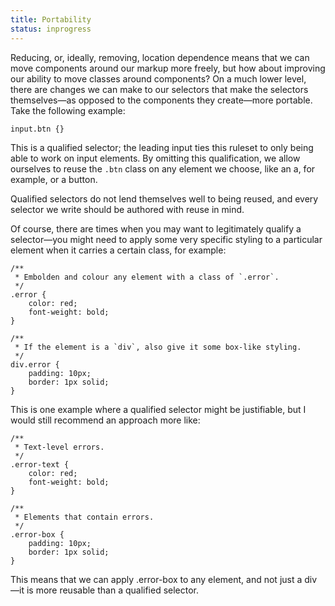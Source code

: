 ```yaml
---
title: Portability
status: inprogress
---
```


Reducing, or, ideally, removing, location dependence means that we can move components around our markup more freely, but how about improving our ability to move classes around components? On a much lower level, there are changes we can make to our selectors that make the selectors themselves—as opposed to the components they create—more portable. Take the following example:

```
input.btn {}
```

This is a qualified selector; the leading input ties this ruleset to only being able to work on input elements. By omitting this qualification, we allow ourselves to reuse the `.btn` class on any element we choose, like an a, for example, or a button.

Qualified selectors do not lend themselves well to being reused, and every selector we write should be authored with reuse in mind.

Of course, there are times when you may want to legitimately qualify a selector—you might need to apply some very specific styling to a particular element when it carries a certain class, for example:

```
/**
 * Embolden and colour any element with a class of `.error`.
 */
.error {
    color: red;
    font-weight: bold;
}

/**
 * If the element is a `div`, also give it some box-like styling.
 */
div.error {
    padding: 10px;
    border: 1px solid;
}
```

This is one example where a qualified selector might be justifiable, but I would still recommend an approach more like:

```
/**
 * Text-level errors.
 */
.error-text {
    color: red;
    font-weight: bold;
}

/**
 * Elements that contain errors.
 */
.error-box {
    padding: 10px;
    border: 1px solid;
}
```

This means that we can apply .error-box to any element, and not just a div—it is more reusable than a qualified selector.
